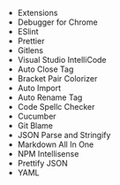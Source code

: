 - Extensions
- Debugger for Chrome
- ESlint
- Prettier
- Gitlens
- Visual Studio IntelliCode
- Auto Close Tag
- Bracket Pair Colorizer
- Auto Import
- Auto Rename Tag
- Code Spellc Checker
- Cucumber
- Git Blame
- JSON Parse and Stringify
- Markdown All In One
- NPM Intellisense
- Prettify JSON
- YAML
<!--stackedit_data:
eyJoaXN0b3J5IjpbLTI5ODk5MzQwOV19
-->